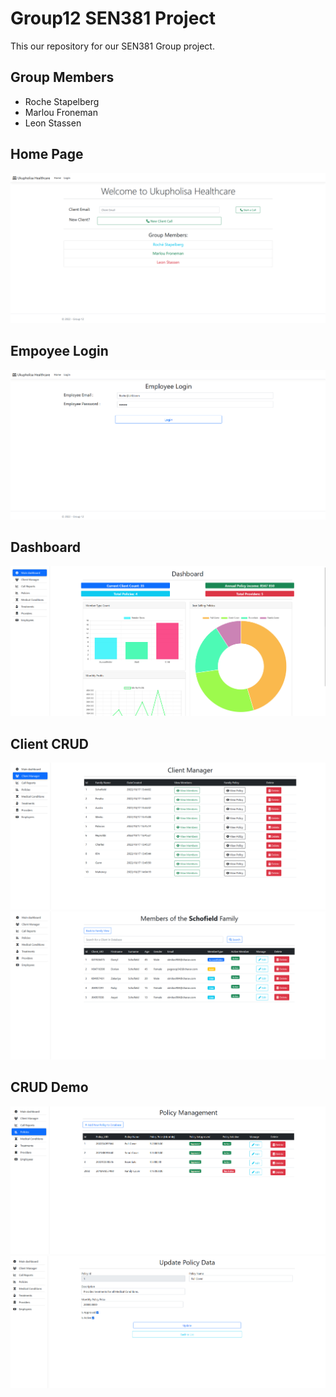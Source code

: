 # Group12 SEN381 Project
This our repository for our SEN381 Group project.

## Group Members
 - Roche Stapelberg
 - Marlou Froneman
 - Leon Stassen

## Home Page
![Index page](images/Home.png)

## Empoyee Login
![Login](images/Login.png)

## Dashboard
![Dashboard](images/Dash.png)

## Client CRUD
![Index page](images/Families.png)
![Index page](images/Members.png)


## CRUD Demo
![Index page](images/Policy.png)
![Index page](images/Update.png)
